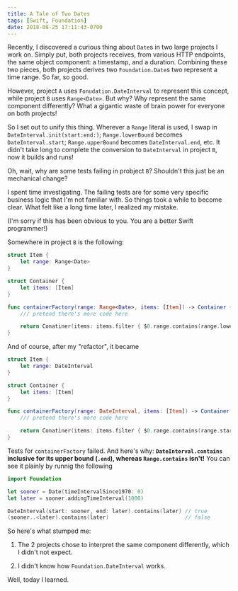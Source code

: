 ```yaml
---
title: A Tale of Two Dates
tags: [Swift, Foundation]
date: 2018-08-25 17:11:43-0700
---
```


Recently, I discovered a curious thing about `Date`s in two large projects
I work on. Simply put, both projects receives, from various HTTP endpoints, the
same object component: a timestamp, and a duration. Combining these two pieces,
both projects derives two `Foundation.Date`s two represent a time range. So far,
so good.

However, project `A` uses `Fonudation.DateInterval` to represent this concept,
while project `B` uses `Range<Date>`. But why? Why represent the same component
differently? What a gigantic waste of brain power for everyone on both projects!

So I set out to unify this thing. Wherever a `Range` literal is used, I swap in
`DateInterval.init(start:end:)`; `Range.lowerBound` becomes
`DateInterval.start`; `Range.upperBound` becomes `DateInterval.end`, etc. It
didn't take long to complete the conversion to `DateInterval` in project `B`,
now it builds and runs!

Oh, wait, why are some tests failing in probject `B`? Shouldn't this just be an
mechanical change?

I spent time investigating. The failing tests are for some very specific
business logic that I'm not familiar with. So things took a while to become
clear. What felt like a long time later, I realized my mistake.

(I'm sorry if this has been obvious to you. You are a better Swift programmer!)

Somewhere in project `B` is the following:

```swift
struct Item {
    let range: Range<Date>
}

struct Container {
    let items: [Item]
}

func containerFactory(range: Range<Date>, items: [Item]) -> Container {
    /// pretend there's more code here

    return Conatiner(items: items.filter { $0.range.contains(range.lowerBound) })
}
```

And of course, after my "refactor", it became

```swift
struct Item {
    let range: DateInterval
}

struct Container {
    let items: [Item]
}

func containerFactory(range: DateInterval, items: [Item]) -> Container {
    /// pretend there's more code here

    return Conatiner(items: items.filter { $0.range.contains(range.start) })
}
```

Tests for `containerFactory` failed. And here's why: **`DateInterval.contains`
inclusive for its upper bound (`.end`), whereas `Range.contains` isn't!** You
can see it plainly by runnig the following

```swift
import Foundation

let sooner = Date(timeIntervalSince1970: 0)
let later = sooner.addingTimeInterval(1000)

DateInterval(start: sooner, end: later).contains(later) // true
(sooner..<later).contains(later)                        // false
```

So here's what stumped me:

1. The 2 projects chose to interpret the same component differently, which
   I didn't not expect.

2. I didn't know how `Foundation.DateInterval` works.

Well, today I learned.
